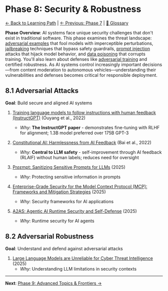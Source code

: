 # Phase 8: Security & Robustness

[← Back to Learning Path](../learning-path.md) | [← Previous: Phase 7](phase-07-interpretability.md) | [📖 Glossary](glossary.md)

**Phase Overview**: AI systems face unique security challenges that don't exist in traditional software. This phase examines the threat landscape: [adversarial examples](glossary.md#adversarial-example) that fool models with imperceptible perturbations, [jailbreaking](glossary.md#jailbreaking) techniques that bypass safety guardrails, [prompt injection](glossary.md#prompt-injection) attacks that hijack model behavior, and [data poisoning](glossary.md#data-poisoning) that corrupts training. You'll also learn about defenses like [adversarial training](glossary.md#adversarial-training) and certified robustness. As AI systems control increasingly important decisions—from content moderation to autonomous vehicles—understanding their vulnerabilities and defenses becomes critical for responsible deployment.

## 8.1 Adversarial Attacks
**Goal**: Build secure and aligned AI systems

1. [Training language models to follow instructions with human feedback (InstructGPT)](https://arxiv.org/abs/2203.02155) (Ouyang et al., 2022)
   - *Why*: **The InstructGPT paper** - demonstrates fine-tuning with RLHF for alignment; 1.3B model preferred over 175B GPT-3

2. [Constitutional AI: Harmlessness from AI Feedback](https://arxiv.org/abs/2212.08073) (Bai et al., 2022)
   - *Why*: **Central to LLM safety** - self-improvement through AI feedback (RLAIF) without human labels; reduces need for oversight

3. [Pr$εε$mpt: Sanitizing Sensitive Prompts for LLMs](https://arxiv.org/abs/2504.05147) (2025)
   - *Why*: Protecting sensitive information in prompts

4. [Enterprise-Grade Security for the Model Context Protocol (MCP): Frameworks and Mitigation Strategies](https://arxiv.org/pdf/2504.08623) (2025)
   - *Why*: Security frameworks for AI applications

5. [A2AS: Agentic AI Runtime Security and Self-Defense](https://arxiv.org/pdf/2510.13825) (2025)
   - *Why*: Runtime security for AI agents

## 8.2 Adversarial Robustness
**Goal**: Understand and defend against adversarial attacks

1. [Large Language Models are Unreliable for Cyber Threat Intelligence](https://arxiv.org/abs/2503.23175) (2025)
   - *Why*: Understanding LLM limitations in security contexts

---

**Next**: [Phase 9: Advanced Topics & Frontiers →](phase-09-advanced.md)
